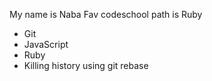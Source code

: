 My name is Naba
Fav codeschool path is Ruby
* Git
* JavaScript
* Ruby
* Killing history using git rebase
